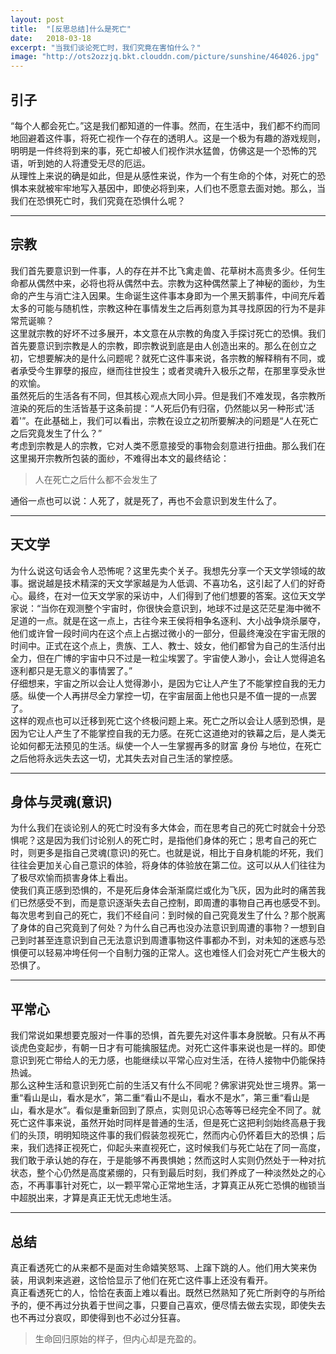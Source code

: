 ```yaml
---
layout: post
title:  "[反思总结]什么是死亡"
date:   2018-03-18
excerpt: "当我们谈论死亡时，我们究竟在害怕什么？"
image: "http://ots2ozzjq.bkt.clouddn.com/picture/sunshine/464026.jpg"
---
```


## 引子
“每个人都会死亡。”这是我们都知道的一件事。然而，在生活中，我们都不约而同地回避着这件事，将死亡视作一个存在的透明人。这是一个极为有趣的游戏规则，明明是一件终将到来的事，死亡却被人们视作洪水猛兽，仿佛这是一个恐怖的咒语，听到她的人将遭受无尽的厄运。  
从理性上来说的确是如此，但是从感性来说，作为一个有生命的个体，对死亡的恐惧本来就被牢牢地写入基因中，即使必将到来，人们也不愿意去面对她。那么，当我们在恐惧死亡时，我们究竟在恐惧什么呢？  

---
## 宗教
我们首先要意识到一件事，人的存在并不比飞禽走兽、花草树木高贵多少。任何生命都从偶然中来，必将也将从偶然中去。宗教为这种偶然蒙上了神秘的面纱，为生命的产生与消亡注入因果。生命诞生这件事本身即为一个黑天鹅事件，中间充斥着太多的可能与随机性，宗教这种在事情发生之后再刻意为其寻找原因的行为不是非常荒诞嘛？  
这里就宗教的好坏不过多展开，本文意在从宗教的角度入手探讨死亡的恐惧。我们首先要意识到宗教是人的宗教，即宗教说到底是由人创造出来的。那么在创立之初，它想要解决的是什么问题呢？就死亡这件事来说，各宗教的解释稍有不同，或者承受今生罪孽的报应，继而往世投生；或者灵魂升入极乐之帮，在那里享受永世的欢愉。  
虽然死后的生活各有不同，但其核心观点大同小异。但是我们不难发现，各宗教所渲染的死后的生活皆基于这条前提：“人死后仍有归宿，仍然能以另一种形式'活着'”。在此基础上，我们可以看出，宗教在设立之初所要解决的问题是“人在死亡之后究竟发生了什么？”  
考虑到宗教是人的宗教，它对人类不愿意接受的事物会刻意进行扭曲。那么我们在这里揭开宗教所包装的面纱，不难得出本文的最终结论：
> 人在死亡之后什么都不会发生了   

通俗一点也可以说：人死了，就是死了，再也不会意识到发生什么了。

---
## 天文学
为什么说这句话会令人恐怖呢？这里先卖个关子。我想先分享一个天文学领域的故事。据说越是技术精深的天文学家越是为人低调、不喜功名，这引起了人们的好奇心。最终，在对一位天文学家的采访中，人们得到了他们想要的答案。这位天文学家说：“当你在观测整个宇宙时，你很快会意识到，地球不过是这茫茫星海中微不足道的一点。就是在这一点上，古往今来王侯将相争名逐利、大小战争烧杀屡夺，他们或许曾一段时间内在这个点上占据过微小的一部分，但最终淹没在宇宙无限的时间中。正式在这个点上，贵族、工人、教士、妓女，他们都曾为自己的生活付出全力，但在广博的宇宙中只不过是一粒尘埃罢了。宇宙使人渺小，会让人觉得追名逐利都只是无意义的事情罢了。”   
仔细想来，宇宙之所以会让人觉得渺小，是因为它让人产生了不能掌控自我的无力感。纵使一个人再拼尽全力掌控一切，在宇宙层面上他也只是不值一提的一点罢了。   
这样的观点也可以迁移到死亡这个终极问题上来。死亡之所以会让人感到恐惧，是因为它让人产生了不能掌控自我的无力感。在死亡这道绝对的铁幕之后，是人类无论如何都无法预见的生活。纵使一个人一生掌握再多的财富 身份 与地位，在死亡之后他将永远失去这一切，尤其失去对自己生活的掌控感。  


---
## 身体与灵魂(意识)
为什么我们在谈论别人的死亡时没有多大体会，而在思考自己的死亡时就会十分恐惧呢？这是因为我们讨论别人的死亡时，是指他们身体的死亡；思考自己的死亡时，则更多是指自己灵魂(意识)的死亡。也就是说，相比于自身机能的坏死，我们往往会更加关心自己意识的体验，将身体的体验放在第二位。这可以从人们往往为了极尽欢愉而损害身体上看出。   
使我们真正感到恐惧的，不是死后身体会渐渐腐烂或化为飞灰，因为此时的痛苦我们已然感受不到，而是意识逐渐失去自己控制，即周遭的事物自己再也感受不到。   
每次思考到自己的死亡，我们不经自问：到时候的自己究竟发生了什么？那个脱离了身体的自己究竟到了何处？为什么自己再也没办法意识到周遭的事物？一想到自己到时甚至连意识到自己无法意识到周遭事物这件事都办不到，对未知的迷惑与恐惧便可以轻易冲垮任何一个自制力强的正常人。这也难怪人们会对死亡产生极大的恐惧了。

---
## 平常心
我们常说如果想要克服对一件事的恐惧，首先要先对这件事本身脱敏。只有从不再谈虎色变起步，有朝一日才有可能擒服猛虎。对死亡这件事来说也是一样的。即使意识到死亡带给人的无力感，也能继续以平常心应对生活，在待人接物中仍能保持热诚。  
那么这种生活和意识到死亡前的生活又有什么不同呢？佛家讲究处世三境界。第一重“看山是山，看水是水”，第二重“看山不是山，看水不是水”，第三重“看山是山，看水是水”。看似是重新回到了原点，实则见识心态等等已经完全不同了。就死亡这件事来说，虽然开始时同样是普通的生活，但是死亡这把利剑始终高悬于我们的头顶，明明知晓这件事的我们假装忽视死亡，然而内心仍怀着巨大的恐惧；后来，我们选择正视死亡，仰起头来直视死亡，这时候我们与死亡站在了同一高度，我们敢于承认她的存在，于是能够不再畏惧她；然而这时人实则仍然处于一种对抗状态，整个心仍然是高度紧绷的，只有到最后时刻，我们养成了一种淡然处之的心态，不再事事针对死亡，以一颗平常心正常地生活，才算真正从死亡恐惧的枷锁当中超脱出来，才算是真正无忧无虑地生活。

---
## 总结
真正看透死亡的从来都不是面对生命嬉笑怒骂、上蹿下跳的人。他们用大笑来伪装，用讽刺来逃避，这恰恰显示了他们在死亡这件事上还没有看开。  
真正看透死亡的人，恰恰在表面上难以看出。既然已然熟知了死亡所剥夺的与所给予的，便不再过分执着于世间之事，只要自己喜欢，便尽情去做去实现，即使失去也不再过分哀叹，即使得到也不必过分狂喜。
> 生命回归原始的样子，但内心却是充盈的。
